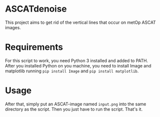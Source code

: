 # ASCATdenoise
This project aims to get rid of the vertical lines that occur on metOp ASCAT images.

# Requirements
For this script to work, you need Python 3 installed and added to PATH. 
After you installed Python on you machine, you need to install Image and matplotlib running
`pip install Image` and `pip install matplotlib`.

# Usage
After that, simply put an ASCAT-image named `input.png` into the same directory as the script.
Then you just have to run the script. That's it.

